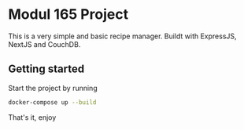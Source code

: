 # Modul 165 Project

This is a very simple and basic recipe manager. Buildt with ExpressJS, NextJS and CouchDB.

## Getting started

Start the project by running

```bash
docker-compose up --build
```

That's it, enjoy